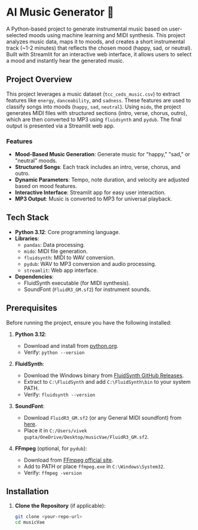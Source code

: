 # AI Music Generator 🎵

A Python-based project to generate instrumental music based on user-selected moods using machine learning and MIDI synthesis. This project analyzes music data, maps it to moods, and creates a short instrumental track (~1-2 minutes) that reflects the chosen mood (happy, sad, or neutral). Built with Streamlit for an interactive web interface, it allows users to select a mood and instantly hear the generated music.

## Project Overview

This project leverages a music dataset (`tcc_ceds_music.csv`) to extract features like `energy`, `danceability`, and `sadness`. These features are used to classify songs into moods (`happy`, `sad`, `neutral`). Using `mido`, the project generates MIDI files with structured sections (intro, verse, chorus, outro), which are then converted to MP3 using `fluidsynth` and `pydub`. The final output is presented via a Streamlit web app.

### Features
- **Mood-Based Music Generation**: Generate music for "happy," "sad," or "neutral" moods.
- **Structured Songs**: Each track includes an intro, verse, chorus, and outro.
- **Dynamic Parameters**: Tempo, note duration, and velocity are adjusted based on mood features.
- **Interactive Interface**: Streamlit app for easy user interaction.
- **MP3 Output**: Music is converted to MP3 for universal playback.

## Tech Stack
- **Python 3.12**: Core programming language.
- **Libraries**:
  - `pandas`: Data processing.
  - `mido`: MIDI file generation.
  - `fluidsynth`: MIDI to WAV conversion.
  - `pydub`: WAV to MP3 conversion and audio processing.
  - `streamlit`: Web app interface.
- **Dependencies**:
  - FluidSynth executable (for MIDI synthesis).
  - SoundFont (`FluidR3_GM.sf2`) for instrument sounds.

## Prerequisites

Before running the project, ensure you have the following installed:

1. **Python 3.12**:
   - Download and install from [python.org](https://www.python.org/downloads/).
   - Verify: `python --version`

2. **FluidSynth**:
   - Download the Windows binary from [FluidSynth GitHub Releases](https://github.com/FluidSynth/fluidsynth/releases).
   - Extract to `C:\FluidSynth` and add `C:\FluidSynth\bin` to your system PATH.
   - Verify: `fluidsynth --version`

3. **SoundFont**:
   - Download `FluidR3_GM.sf2` (or any General MIDI soundfont) from [here](https://github.com/FluidSynth/fluidsynth/wiki/SoundFont).
   - Place it in `C:/Users/vivek gupta/OneDrive/Desktop/musicVae/FluidR3_GM.sf2`.

4. **FFmpeg** (optional, for `pydub`):
   - Download from [FFmpeg official site](https://ffmpeg.org/download.html).
   - Add to PATH or place `ffmpeg.exe` in `C:\Windows\System32`.
   - Verify: `ffmpeg -version`

## Installation

1. **Clone the Repository** (if applicable):
   ```bash
   git clone <your-repo-url>
   cd musicVae
